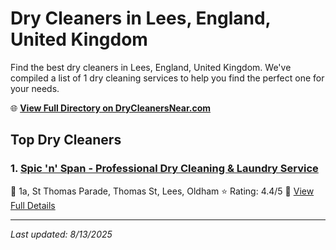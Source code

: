 # Dry Cleaners in Lees, England, United Kingdom

Find the best dry cleaners in Lees, England, United Kingdom. We've compiled a list of 1 dry cleaning services to help you find the perfect one for your needs.

🌐 **[View Full Directory on DryCleanersNear.com](https://drycleanersnear.com/city/United%20Kingdom/England/Lees)**

## Top Dry Cleaners

### 1. [Spic 'n' Span - Professional Dry Cleaning & Laundry Service](https://drycleanersnear.com/dryCleaner/6892b8ad7a636409f9a33f75/spic-n-span-professional-dry-cleaning-laundry-service)
📍 1a, St Thomas Parade, Thomas St, Lees, Oldham
⭐ Rating: 4.4/5
🔗 [View Full Details](https://drycleanersnear.com/dryCleaner/6892b8ad7a636409f9a33f75/spic-n-span-professional-dry-cleaning-laundry-service)


---

*Last updated: 8/13/2025*
